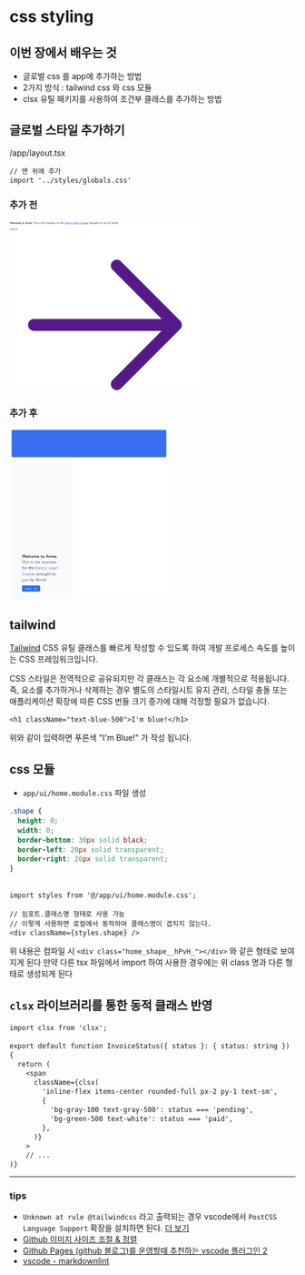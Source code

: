 # css styling

## 이번 장에서 배우는 것

- 글로벌 css 를 app에 추가하는 방법
- 2가지 방식 : tailwind css 와 css 모듈
- clsx 유틸 패키지를 사용하여 조건부 클래스를 추가하는 방법

## 글로벌 스타일 추가하기

/app/layout.tsx

```tsx
// 맨 위에 추가
import '../styles/globals.css'
```

### 추가 전

<img src="images/02_before.png" alt="image" style="width:auto;height:300px;">

### 추가 후

<img src="images/02_after.png" alt="image" style="width:auto;height:300px;">

## tailwind

[Tailwind](https://tailwindcss.com/) CSS 유틸 클래스를 빠르게 작성할 수 있도록 하여 개발 프로세스 속도를 높이는 CSS 프레임워크입니다.

CSS 스타일은 전역적으로 공유되지만 각 클래스는 각 요소에 개별적으로 적용됩니다. 즉, 요소를 추가하거나 삭제하는 경우 별도의 스타일시트 유지 관리, 스타일 충돌 또는 애플리케이션 확장에 따른 CSS 번들 크기 증가에 대해 걱정할 필요가 없습니다.

```tsx
<h1 className="text-blue-500">I'm blue!</h1>
```

위와 같이 입력하면 푸른색 "I'm Blue!" 가 작성 됩니다.

## css 모듈

- `app/ui/home.module.css` 파일 생성

```css
.shape {
  height: 0;
  width: 0;
  border-bottom: 30px solid black;
  border-left: 20px solid transparent;
  border-right: 20px solid transparent;
}

```

```tsx

import styles from '@/app/ui/home.module.css';

// 임포트.클래스명 형태로 사용 가능
// 이렇게 사용하면 로컬에서 동작하여 클래스명이 겹치지 않는다.
<div className={styles.shape} />
```

위 내용은 컴파일 시 `<div class="home_shape__hPvH_"></div>` 와 같은 형태로 보여지게 된다
만약 다른 tsx 파일에서 import 하여 사용한 경우에는 위 class 명과 다른 형태로 생성되게 된다

## `clsx` 라이브러리를 통한 동적 클래스 반영

```tsx
import clsx from 'clsx';
 
export default function InvoiceStatus({ status }: { status: string }) {
  return (
    <span
      className={clsx(
        'inline-flex items-center rounded-full px-2 py-1 text-sm',
        {
          'bg-gray-100 text-gray-500': status === 'pending',
          'bg-green-500 text-white': status === 'paid',
        },
      )}
    >
    // ...
)}
```

---

### tips

- `Unknown at rule @tailwindcss` 라고 출력되는 경우 vscode에서 `PostCSS Language Support` 확장을 설치하면 된다. [더 보기](https://velog.io/@jinsunkimdev/React%EC%97%90%EC%84%9C-TailwindCSS-%EC%82%AC%EC%9A%A9-%EC%8B%9C-warning-Unknown-at-rule-tailwind-css)
- [Github 이미지 사이즈 조절 & 정렬](https://blog.yena.io/studynote/2017/11/23/Github-resize-image.html)
- [Github Pages (github 블로그)를 운영할때 추천하는 vscode 플러그인 2](https://etch-cure.github.io/blog/github-pages-plugin2/)
- [vscode - markdownlint](https://github.com/DavidAnson/vscode-markdownlint#configure)
